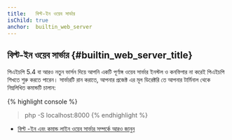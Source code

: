 ```yaml
---
title:   বিল্ট-ইন ওয়েব সার্ভার
isChild: true
anchor:  builtin_web_server
---
```


## বিল্ট-ইন ওয়েব সার্ভার {#builtin_web_server_title}

পিএইচপি 5.4 বা আরও নতুন ভার্সন দিয়ে আপনি একটি পূর্ণাঙ্গ ওয়েব সার্ভার ইনস্টল ও কনফিগার না করেই পিএইচপি শিখতে শুরু করতে পারেন।
সার্ভারটি  রান করাতে, আপনার প্রজেক্ট এর মূল ডিরেক্টরি তে আপনার টার্মিনাল থেকে নিম্নলিখিত কমান্ডটি চালান:

{% highlight console %}
> php -S localhost:8000
{% endhighlight %}

* [বিল্ট -ইন এবং কমান্ড লাইন ওয়েব সার্ভার সম্পর্কে আরও  জানুন][cli-server]


[cli-server]: http://php.net/features.commandline.webserver
